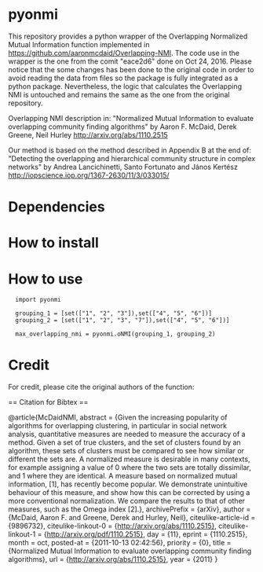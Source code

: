 # pyonmi

This repository provides a python wrapper of the Overlapping Normalized Mutual Information function implemented in https://github.com/aaronmcdaid/Overlapping-NMI. The code use in the wrapper is the one from the comit "eace2d6" done on Oct 24, 2016. Please notice that the some changes has been done to the original code in order to avoid reading the data from files so the package is fully integrated as a python package. Nevertheless, the logic that calculates the Overlapping NMI is untouched and remains the same as the one from the original repository.

Overlapping NMI description in:
   "Normalized Mutual Information to evaluate overlapping community finding algorithms"
   by Aaron F. McDaid, Derek Greene, Neil Hurley
   http://arxiv.org/abs/1110.2515

Our method is based on the method described in Appendix B at the end of:
  "Detecting the overlapping and hierarchical community structure in complex networks"
  by Andrea Lancichinetti, Santo Fortunato and János Kertész
  http://iopscience.iop.org/1367-2630/11/3/033015/
  
# Dependencies
  
# How to install
  
# How to use

```
  import pyonmi
  
  grouping_1 = [set(["1", "2", "3"]),set(["4", "5", "6"])]
  grouping_2 = [set(["1", "2", "3", "7"]),set(["4", "5", "6"])]
  
  max_overlapping_nmi = pyonmi.oNMI(grouping_1, grouping_2)
```
  
  
# Credit
  
For credit, please cite the original authors of the function:

== Citation for Bibtex ==

@article{McDaidNMI,
    abstract = {Given the increasing popularity of algorithms for overlapping clustering, in
particular in social network analysis, quantitative measures are needed to
measure the accuracy of a method. Given a set of true clusters, and the set of
clusters found by an algorithm, these sets of clusters must be compared to see
how similar or different the sets are. A normalized measure is desirable in
many contexts, for example assigning a value of 0 where the two sets are
totally dissimilar, and 1 where they are identical. A measure based on
normalized mutual information, [1], has recently become popular. We demonstrate
unintuitive behaviour of this measure, and show how this can be corrected by
using a more conventional normalization. We compare the results to that of
other measures, such as the Omega index [2].},
    archivePrefix = {arXiv},
    author = {McDaid, Aaron F. and Greene, Derek and Hurley, Neil},
    citeulike-article-id = {9896732},
    citeulike-linkout-0 = {http://arxiv.org/abs/1110.2515},
    citeulike-linkout-1 = {http://arxiv.org/pdf/1110.2515},
    day = {11},
    eprint = {1110.2515},
    month = oct,
    posted-at = {2011-10-13 02:42:56},
    priority = {0},
    title = {Normalized Mutual Information to evaluate overlapping community finding algorithms},
    url = {http://arxiv.org/abs/1110.2515},
    year = {2011}
}
